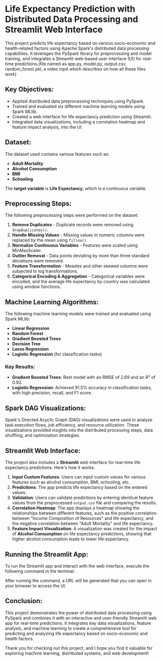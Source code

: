 # Life Expectancy Prediction with Distributed Data Processing and Streamlit Web Interface

This project predicts life expectancy based on various socio-economic and health-related factors using Apache Spark's distributed data processing capabilities. It leverages the PySpark library for preprocessing and model training, and integrates a Streamlit web-based user interface (UI) for real-time predictions.(file named as app.py, model.py, output.csv, random_forest.pkl, a video mp4 which describes on how all these files work)

## Key Objectives:
- Applied distributed data preprocessing techniques using PySpark.
- Trained and evaluated six different machine learning models using Spark MLlib.
- Created a web interface for life expectancy prediction using Streamlit.
- Integrated data visualizations, including a correlation heatmap and feature impact analysis, into the UI.

## Dataset:
The dataset used contains various features such as:
- **Adult Mortality**
- **Alcohol Consumption**
- **BMI**
- **Schooling**
  
The **target variable** is **Life Expectancy**, which is a continuous variable.

## Preprocessing Steps:
The following preprocessing steps were performed on the dataset:
1. **Remove Duplicates** - Duplicate records were removed using `dropDuplicates()`.
2. **Handle Missing Values** - Missing values in numeric columns were replaced by the mean using `fillna()`.
3. **Normalize Continuous Variables** - Features were scaled using MinMaxScaler.
4. **Outlier Removal** - Data points deviating by more than three standard deviations were removed.
5. **Feature Transformation** - Measles and other skewed columns were subjected to log transformations.
6. **Categorical Encoding & Aggregation** - Categorical variables were encoded, and the average life expectancy by country was calculated using window functions.

## Machine Learning Algorithms:
The following machine learning models were trained and evaluated using Spark MLlib:
- **Linear Regression**
- **Random Forest**
- **Gradient Boosted Trees**
- **Decision Tree**
- **Lasso Regression**
- **Logistic Regression** (for classification tasks)

### Key Results:
- **Gradient Boosted Trees**: Best model with an RMSE of 2.69 and an R² of 0.92.
- **Logistic Regression**: Achieved 91.5% accuracy in classification tasks, with high precision, recall, and F1 score.

## Spark DAG Visualizations:
Spark's Directed Acyclic Graph (DAG) visualizations were used to analyze task execution flows, job efficiency, and resource utilization. These visualizations provided insights into the distributed processing steps, data shuffling, and optimization strategies.

## Streamlit Web Interface:
The project also includes a **Streamlit** web interface for real-time life expectancy predictions. Here's how it works:

1. **Input Custom Features**: Users can input custom values for various features such as alcohol consumption, BMI, schooling, etc.
2. **Predictions**: The app predicts life expectancy based on the entered values.
3. **Validation**: Users can validate predictions by entering identical feature values from the preprocessed `output.csv` file and comparing the results.
4. **Correlation Heatmap**: The app displays a heatmap showing the relationships between different features, such as the positive correlation between "Income Composition of Resources" and life expectancy, and the negative correlation between "Adult Mortality" and life expectancy.
5. **Feature Impact Visualization**: A visualization was created for the impact of **Alcohol Consumption** on life expectancy predictions, showing that higher alcohol consumption leads to lower life expectancy.

## Running the Streamlit App:
To run the Streamlit app and interact with the web interface, execute the following command in the terminal:


After running the command, a URL will be generated that you can open in your browser to access the UI.

## Conclusion:
This project demonstrates the power of distributed data processing using PySpark and combines it with an interactive and user-friendly Streamlit web app for real-time predictions. It integrates key data visualizations, feature analysis, and machine learning to create a comprehensive tool for predicting and analyzing life expectancy based on socio-economic and health factors.

Thank you for checking out this project, and I hope you find it valuable for exploring machine learning, distributed systems, and web development!
